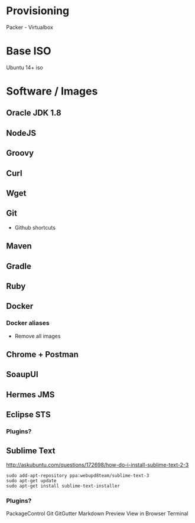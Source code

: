 # Provisioning 

Packer - Virtualbox


# Base ISO

Ubuntu 14+ iso

# Software / Images

## Oracle JDK 1.8

## NodeJS

## Groovy

## Curl

## Wget

## Git

 * Github shortcuts

## Maven

## Gradle

## Ruby

## Docker

### Docker aliases

 * Remove all images

## Chrome + Postman

## SoaupUI

## Hermes JMS

## Eclipse STS

### Plugins?

## Sublime Text

http://askubuntu.com/questions/172698/how-do-i-install-sublime-text-2-3

```
sudo add-apt-repository ppa:webupd8team/sublime-text-3
sudo apt-get update
sudo apt-get install sublime-text-installer
```

### Plugins?
PackageControl
Git
GitGutter
Markdown Preview
View in Browser
Terminal


